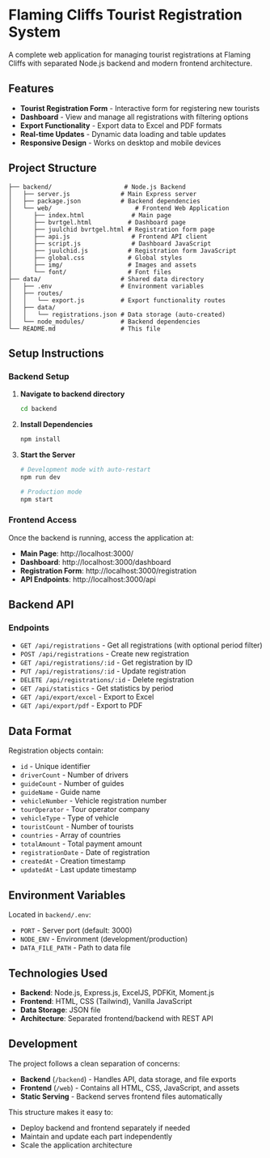 # Flaming Cliffs Tourist Registration System

A complete web application for managing tourist registrations at Flaming Cliffs with separated Node.js backend and modern frontend architecture.

## Features

- **Tourist Registration Form** - Interactive form for registering new tourists
- **Dashboard** - View and manage all registrations with filtering options
- **Export Functionality** - Export data to Excel and PDF formats
- **Real-time Updates** - Dynamic data loading and table updates
- **Responsive Design** - Works on desktop and mobile devices

## Project Structure

```
├── backend/                    # Node.js Backend
│   ├── server.js              # Main Express server
│   ├── package.json           # Backend dependencies
│   └── web/                       # Frontend Web Application
│      ├── index.html             # Main page
│      ├── bvrtgel.html          # Dashboard page
│      ├── juulchid bvrtgel.html # Registration form page
│      ├── api.js                 # Frontend API client
│      ├── script.js              # Dashboard JavaScript
│      ├── juulchid.js           # Registration form JavaScript
│      ├── global.css            # Global styles
│      ├── img/                  # Images and assets
│      └── font/                 # Font files
├── data/                      # Shared data directory
│   ├── .env                   # Environment variables
│   ├── routes/
│   │   └── export.js          # Export functionality routes
│   ├── data/
│   │   └── registrations.json # Data storage (auto-created)
│   └── node_modules/          # Backend dependencies
└── README.md                  # This file
```

## Setup Instructions

### Backend Setup

1. **Navigate to backend directory**
   ```bash
   cd backend
   ```

2. **Install Dependencies**
   ```bash
   npm install
   ```

3. **Start the Server**
   ```bash
   # Development mode with auto-restart
   npm run dev
   
   # Production mode
   npm start
   ```

### Frontend Access

Once the backend is running, access the application at:
- **Main Page**: http://localhost:3000/
- **Dashboard**: http://localhost:3000/dashboard
- **Registration Form**: http://localhost:3000/registration
- **API Endpoints**: http://localhost:3000/api

## Backend API

### Endpoints

- `GET /api/registrations` - Get all registrations (with optional period filter)
- `POST /api/registrations` - Create new registration
- `GET /api/registrations/:id` - Get registration by ID
- `PUT /api/registrations/:id` - Update registration
- `DELETE /api/registrations/:id` - Delete registration
- `GET /api/statistics` - Get statistics by period
- `GET /api/export/excel` - Export to Excel
- `GET /api/export/pdf` - Export to PDF

## Data Format

Registration objects contain:
- `id` - Unique identifier
- `driverCount` - Number of drivers
- `guideCount` - Number of guides
- `guideName` - Guide name
- `vehicleNumber` - Vehicle registration number
- `tourOperator` - Tour operator company
- `vehicleType` - Type of vehicle
- `touristCount` - Number of tourists
- `countries` - Array of countries
- `totalAmount` - Total payment amount
- `registrationDate` - Date of registration
- `createdAt` - Creation timestamp
- `updatedAt` - Last update timestamp

## Environment Variables

Located in `backend/.env`:
- `PORT` - Server port (default: 3000)
- `NODE_ENV` - Environment (development/production)
- `DATA_FILE_PATH` - Path to data file

## Technologies Used

- **Backend**: Node.js, Express.js, ExcelJS, PDFKit, Moment.js
- **Frontend**: HTML, CSS (Tailwind), Vanilla JavaScript
- **Data Storage**: JSON file
- **Architecture**: Separated frontend/backend with REST API

## Development

The project follows a clean separation of concerns:
- **Backend** (`/backend`) - Handles API, data storage, and file exports
- **Frontend** (`/web`) - Contains all HTML, CSS, JavaScript, and assets
- **Static Serving** - Backend serves frontend files automatically

This structure makes it easy to:
- Deploy backend and frontend separately if needed
- Maintain and update each part independently
- Scale the application architecture
